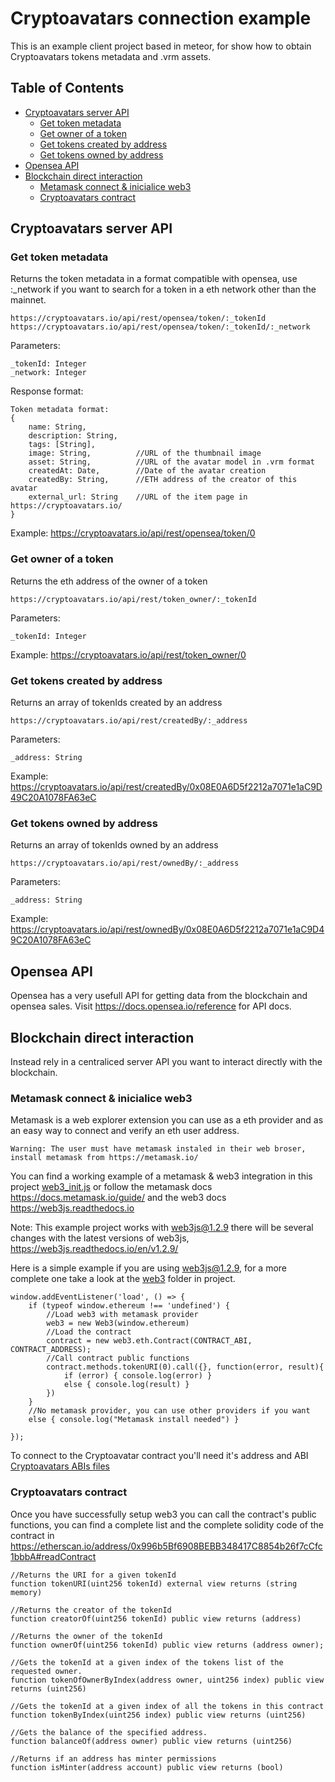 # Cryptoavatars connection example
This is an example client project based in meteor, for show how to obtain Cryptoavatars tokens metadata and .vrm assets.
## Table of Contents

* [Cryptoavatars server API](#cryptoavatars-server-api)
  * [Get token metadata](#get-token-metadata)
  * [Get owner of a token](#get-owner-of-a-token)
  * [Get tokens created by address](#get-tokens-created-by-address)
  * [Get tokens owned by address](#get-tokens-owned-by-address)
* [Opensea API](#opensea-api)
* [Blockchain direct interaction](#blockchain-direct-interaction)
  * [Metamask connect & inicialice web3](#metamask-connect-&-inicialice-web3)
  * [Cryptoavatars contract](#cryptoavatars-contract)
  
## Cryptoavatars server API

### Get token metadata
Returns the token metadata in a format compatible with opensea, use :_network if you want to search for a token in a eth network other than the mainnet.
```JS
https://cryptoavatars.io/api/rest/opensea/token/:_tokenId
https://cryptoavatars.io/api/rest/opensea/token/:_tokenId/:_network
```
Parameters:
```JS
_tokenId: Integer
_network: Integer
```
Response format:
```JS
Token metadata format:
{
    name: String,
    description: String,
    tags: [String],
    image: String,          //URL of the thumbnail image
    asset: String,          //URL of the avatar model in .vrm format
    createdAt: Date,        //Date of the avatar creation
    createdBy: String,      //ETH address of the creator of this avatar
    external_url: String    //URL of the item page in https://cryptoavatars.io/
}
```
Example: https://cryptoavatars.io/api/rest/opensea/token/0

### Get owner of a token
Returns the eth address of the owner of a token
```JS
https://cryptoavatars.io/api/rest/token_owner/:_tokenId
```
Parameters:
```JS
_tokenId: Integer
```
Example: https://cryptoavatars.io/api/rest/token_owner/0
### Get tokens created by address
Returns an array of tokenIds created by an address
```JS
https://cryptoavatars.io/api/rest/createdBy/:_address
```
Parameters:
```JS
_address: String
```
Example: https://cryptoavatars.io/api/rest/createdBy/0x08E0A6D5f2212a7071e1aC9D49C20A1078FA63eC
### Get tokens owned by address
Returns an array of tokenIds owned by an address
```JS
https://cryptoavatars.io/api/rest/ownedBy/:_address
```
Parameters:
```JS
_address: String
```
Example: https://cryptoavatars.io/api/rest/ownedBy/0x08E0A6D5f2212a7071e1aC9D49C20A1078FA63eC

## Opensea API
Opensea has a very usefull  API for getting data from the blockchain and opensea sales. Visit https://docs.opensea.io/reference for API docs.

## Blockchain direct interaction

Instead rely in a centraliced server API you want to interact directly with the blockchain.

### Metamask connect & inicialice web3
Metamask is a web explorer extension you can use as a eth provider and as an easy way to connect and verify an eth user address.
```
Warning: The user must have metamask instaled in their web broser, install metamask from https://metamask.io/
```
You can find a working example of a metamask & web3 integration in this project [web3_init.js](https://github.com/polygonalmind/CryptoAvatars-Interaction-example/blob/master/client/web3/web3_init.js)
or follow the metamask docs https://docs.metamask.io/guide/ and the web3 docs https://web3js.readthedocs.io

Note: This example project works with web3js@1.2.9 there will be several changes with the latest versions of web3js, https://web3js.readthedocs.io/en/v1.2.9/

Here is a simple example if you are using web3js@1.2.9, for a more complete one take a look at the [web3](https://github.com/polygonalmind/CryptoAvatars-Interaction-example/blob/master/client/web3) folder in project.
```JS
window.addEventListener('load', () => {
    if (typeof window.ethereum !== 'undefined') {
        //Load web3 with metamask provider
        web3 = new Web3(window.ethereum)
        //Load the contract
        contract = new web3.eth.Contract(CONTRACT_ABI, CONTRACT_ADDRESS);
        //Call contract public functions
        contract.methods.tokenURI(0).call({}, function(error, result){
            if (error) { console.log(error) }
            else { console.log(result) }
        })
    }
    //No metamask provider, you can use other providers if you want
    else { console.log("Metamask install needed") }

});
```
To connect to the Cryptoavatar contract you'll need it's address and ABI
[Cryptoavatars ABIs files](https://github.com/polygonalmind/CryptoAvatars-Interaction-example/blob/master/client/web3/abi)

### Cryptoavatars contract
Once you have successfully setup web3 you can call the contract's public functions, you can find a complete list and the complete solidity code of the contract in https://etherscan.io/address/0x996b5Bf6908BEBB348417C8854b26f7cCfc1bbbA#readContract
```JS
//Returns the URI for a given tokenId
function tokenURI(uint256 tokenId) external view returns (string memory)
```
```JS
//Returns the creator of the tokenId
function creatorOf(uint256 tokenId) public view returns (address)
```
```JS
//Returns the owner of the tokenId
function ownerOf(uint256 tokenId) public view returns (address owner);
```
```JS
//Gets the tokenId at a given index of the tokens list of the requested owner.
function tokenOfOwnerByIndex(address owner, uint256 index) public view returns (uint256)
```
```JS
//Gets the tokenId at a given index of all the tokens in this contract
function tokenByIndex(uint256 index) public view returns (uint256)
```
```JS
//Gets the balance of the specified address.
function balanceOf(address owner) public view returns (uint256)
```
```JS
//Returns if an address has minter permissions
function isMinter(address account) public view returns (bool)
```
